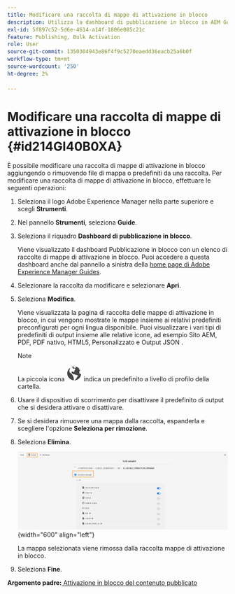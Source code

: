 ```yaml
---
title: Modificare una raccolta di mappe di attivazione in blocco
description: Utilizza la dashboard di pubblicazione in blocco in AEM Guides. Scopri come modificare una raccolta di mappe di attivazione in blocco aggiungendo o rimuovendo file di mappa.
exl-id: 5f897c52-5d6e-4614-a14f-1806e085c21c
feature: Publishing, Bulk Activation
role: User
source-git-commit: 1350304943e86f4f9c5270eaedd36eacb25a6b0f
workflow-type: tm+mt
source-wordcount: '250'
ht-degree: 2%

---
```


# Modificare una raccolta di mappe di attivazione in blocco {#id214GI40B0XA}

È possibile modificare una raccolta di mappe di attivazione in blocco aggiungendo o rimuovendo file di mappa o predefiniti da una raccolta. Per modificare una raccolta di mappe di attivazione in blocco, effettuare le seguenti operazioni:

1. Seleziona il logo Adobe Experience Manager nella parte superiore e scegli **Strumenti**.

1. Nel pannello **Strumenti**, seleziona **Guide**.

1. Seleziona il riquadro **Dashboard di pubblicazione in blocco**.

   Viene visualizzato il dashboard Pubblicazione in blocco con un elenco di raccolte di mappe di attivazione in blocco. Puoi accedere a questa dashboard anche dal pannello a sinistra della [home page di Adobe Experience Manager Guides](intro-home-page.md).

1. Selezionare la raccolta da modificare e selezionare **Apri**.

1. Seleziona **Modifica**.

   Viene visualizzata la pagina di raccolta delle mappe di attivazione in blocco, in cui vengono mostrate le mappe insieme ai relativi predefiniti preconfigurati per ogni lingua disponibile.
Puoi visualizzare i vari tipi di predefiniti di output insieme alle relative icone, ad esempio Sito AEM, PDF, PDF nativo, HTML5, Personalizzato e Output JSON
.

   >[!NOTE]
   >
   > La piccola icona ![](images/global-preset-icon.svg) indica un predefinito a livello di profilo della cartella.


1. Usare il dispositivo di scorrimento per disattivare il predefinito di output che si desidera attivare o disattivare.

1. Se si desidera rimuovere una mappa dalla raccolta, espanderla e scegliere l&#39;opzione **Seleziona per rimozione**.

1. Seleziona **Elimina**.

   ![](images/bulk-activation-delete-map.png){width="600" align="left"}

   La mappa selezionata viene rimossa dalla raccolta mappe di attivazione in blocco.

1. Seleziona **Fine**.


**Argomento padre:**[ Attivazione in blocco del contenuto pubblicato](conf-bulk-activation.md)
